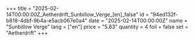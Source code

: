 +++
title = "2025-02-14T00:00:00Z_Aetherdrift_Sunbillow_Verge_[en]_false"
id = "94ed132f-b818-4dbf-9b4a-e5acb067e0a4"
date = "2025-02-14T00:00:00Z"
name = "Sunbillow Verge"
lang = ["en"]
price = "5.83"
quantity = 4
foil = false
set = "Aetherdrift"
+++
